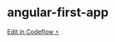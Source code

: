 # angular-first-app

[Edit in Codeflow ⚡️](https://stackblitz.com/~/github.com/FediMaalej/angular-first-app)